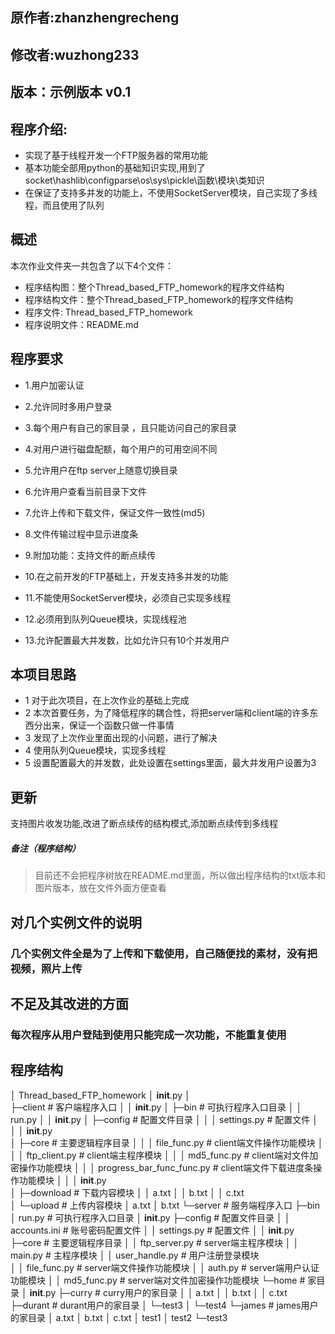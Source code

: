## 原作者:zhanzhengrecheng
## 修改者:wuzhong233
## 版本：示例版本 v0.1
## 程序介绍:
- 实现了基于线程开发一个FTP服务器的常用功能
- 基本功能全部用python的基础知识实现,用到了socket\hashlib\configparse\os\sys\pickle\函数\模块\类知识
- 在保证了支持多并发的功能上，不使用SocketServer模块，自己实现了多线程，而且使用了队列
 
## 概述
本次作业文件夹一共包含了以下4个文件：
- 程序结构图：整个Thread_based_FTP_homework的程序文件结构
- 程序结构文件：整个Thread_based_FTP_homework的程序文件结构
- 程序文件: Thread_based_FTP_homework
- 程序说明文件：README.md
 
## 程序要求
- 1.用户加密认证
- 2.允许同时多用户登录
- 3.每个用户有自己的家目录 ，且只能访问自己的家目录
- 4.对用户进行磁盘配额，每个用户的可用空间不同
- 5.允许用户在ftp server上随意切换目录
- 6.允许用户查看当前目录下文件
- 7.允许上传和下载文件，保证文件一致性(md5)
- 8.文件传输过程中显示进度条
- 9.附加功能：支持文件的断点续传
 
- 10.在之前开发的FTP基础上，开发支持多并发的功能 
- 11.不能使用SocketServer模块，必须自己实现多线程 
- 12.必须用到队列Queue模块，实现线程池 
- 13.允许配置最大并发数，比如允许只有10个并发用户
 
## 本项目思路
- 1 对于此次项目，在上次作业的基础上完成
- 2 本次首要任务，为了降低程序的耦合性，将把server端和client端的许多东西分出来，保证一个函数只做一件事情
- 3 发现了上次作业里面出现的小问题，进行了解决
- 4 使用队列Queue模块，实现多线程
- 5 设置配置最大的并发数，此处设置在settings里面，最大并发用户设置为3
## 更新 
 支持图片收发功能,改进了断点续传的结构模式,添加断点续传到多线程

##### 备注（程序结构）
> 目前还不会把程序树放在README.md里面，所以做出程序结构的txt版本和图片版本，放在文件外面方便查看
 
## 对几个实例文件的说明
### 几个实例文件全是为了上传和下载使用，自己随便找的素材，没有把视频，照片上传
 
## 不足及其改进的方面
### 每次程序从用户登陆到使用只能完成一次功能，不能重复使用
 
## 程序结构
 
 
│  Thread_based_FTP_homework
│  __init__.py
│  
├─client                # 客户端程序入口
│  │  __init__.py
│  ├─bin                # 可执行程序入口目录
│  │      run.py
│  │      __init__.py
│  ├─config             # 配置文件目录
│  │  │  settings.py    # 配置文件
│  │  │  __init__.py       
│  ├─core                          # 主要逻辑程序目录
│  │  │  file_func.py              # client端文件操作功能模块
│  │  │  ftp_client.py             # client端主程序模块
│  │  │  md5_func.py               # client端对文件加密操作功能模块
│  │  │  progress_bar_func_func.py # client端文件下载进度条操作功能模块
│  │  │  __init__.py       
│  ├─download           # 下载内容模块
│  │      a.txt
│  │      b.txt
│  │      c.txt  
│  └─upload             # 上传内容模块
│          a.txt
│          b.txt
└─server                 # 服务端程序入口
    ├─bin
    │      run.py        # 可执行程序入口目录
    │      __init__.py 
    ├─config             # 配置文件目录
    │  │  accounts.ini   # 账号密码配置文件
    │  │  settings.py    # 配置文件
    │  │  __init__.py        
    ├─core               # 主要逻辑程序目录
    │  │  ftp_server.py  # server端主程序模块
    │  │  main.py        # 主程序模块
    │  │  user_handle.py # 用户注册登录模块  
    │  │  file_func.py   # server端文件操作功能模块
    │  │  auth.py   	 # server端用户认证功能模块
    │  │  md5_func.py    # server端对文件加密操作功能模块
    └─home               # 家目录
        │  __init__.py
        ├─curry          # curry用户的家目录
        │  │  a.txt
        │  │  b.txt
        │  │  c.txt
        ├─durant         # durant用户的家目录
        │  └─test3
        │  └─test4
        └─james           # james用户的家目录
            │  a.txt
            │  b.txt
            │  c.txt
            │  test1
            │  test2
            └─test3